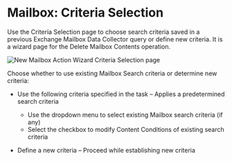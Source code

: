 # Mailbox: Criteria Selection

Use the Criteria Selection page to choose search criteria saved in a previous Exchange Mailbox Data Collector query or define new criteria. It is a wizard page for the Delete Mailbox Contents operation.

![New Mailbox Action Wizard Criteria Selection page](/img/product_docs/accessanalyzer/enterpriseauditor/admin/action/mailbox/criteriaselection.png)

Choose whether to use existing Mailbox Search criteria or determine new criteria:

- Use the following criteria specified in the task – Applies a predetermined search criteria

  - Use the dropdown menu to select existing Mailbox search criteria (if any)
  - Select the checkbox to modify Content Conditions of existing search criteria
- Define a new criteria – Proceed while establishing new criteria
